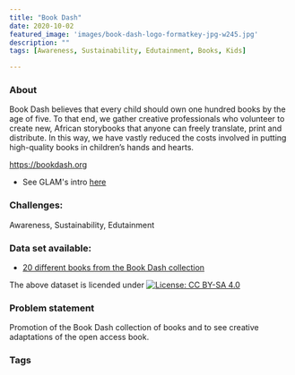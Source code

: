 ```yaml
---
title: "Book Dash"
date: 2020-10-02
featured_image: 'images/book-dash-logo-formatkey-jpg-w245.jpg'
description: ""
tags: [Awareness, Sustainability, Edutainment, Books, Kids]

---
```


### About

Book Dash believes that every child should own one hundred books by the age of five.
To that end, we gather creative professionals who volunteer to create new, African storybooks that anyone can freely translate, print and distribute. In this way, we have vastly reduced the costs involved in putting high-quality books in children’s hands and hearts.


https://bookdash.org

- See GLAM's intro [here](https://drive.google.com/drive/folders/1O30YfWkDd4pmfMC_X_a4O336JJWM0c7p?usp=sharing)



### Challenges:

Awareness, Sustainability, Edutainment

### Data set available:

- [20 different books from the Book Dash collection](https://drive.google.com/drive/folders/1T52zyNuOxJfKFZEz2aFV83Jda2m0mTet?usp=sharing)

The above dataset is licended under [![License: CC BY-SA 4.0](https://img.shields.io/badge/License-CC%20BY--SA%204.0-lightgrey.svg)](https://creativecommons.org/licenses/by-sa/4.0/)

### Problem statement

Promotion of the Book Dash collection of books and to see creative adaptations of the open access book.


### Tags


